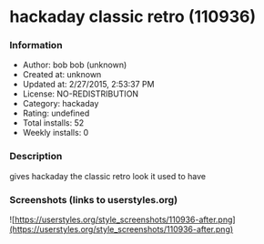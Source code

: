 # hackaday classic retro (110936)

### Information
- Author: bob bob (unknown)
- Created at: unknown
- Updated at: 2/27/2015, 2:53:37 PM
- License: NO-REDISTRIBUTION
- Category: hackaday
- Rating: undefined
- Total installs: 52
- Weekly installs: 0


### Description
gives hackaday the classic retro look it used to have


### Screenshots (links to userstyles.org)
![https://userstyles.org/style_screenshots/110936-after.png](https://userstyles.org/style_screenshots/110936-after.png)


